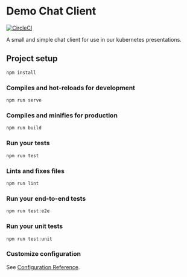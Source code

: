 # Demo Chat Client

[![CircleCI](https://circleci.com/gh/Kochava/k8s-demo-chat-ui.svg?style=svg)](https://circleci.com/gh/Kochava/k8s-demo-chat-ui)

A small and simple chat client for use in our kubernetes presentations.

## Project setup
```
npm install
```

### Compiles and hot-reloads for development
```
npm run serve
```

### Compiles and minifies for production
```
npm run build
```

### Run your tests
```
npm run test
```

### Lints and fixes files
```
npm run lint
```

### Run your end-to-end tests
```
npm run test:e2e
```

### Run your unit tests
```
npm run test:unit
```

### Customize configuration
See [Configuration Reference](https://cli.vuejs.org/config/).
